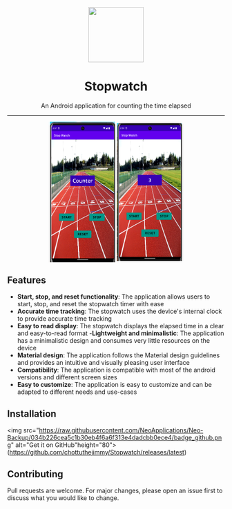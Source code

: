 <div align="center">
    <img src="https://developer.android.com/static/images/brand/Android_Robot.svg" width="128" height="128" style="display: block; margin: 0 auto"/>
    <h1>Stopwatch</h1>
    <p>An Android application for counting the time elapsed</p>
</div>

---

<p align="center">
  <img src="app\screenshots\1.png" width="30%" height="30%" style="display: inline-block; vertical-align: middle;"/>
  <img src="app\screenshots\2.png" width="30%" height="30%" style="display: inline-block; vertical-align: middle;"/>
</p>



## Features
- **Start, stop, and reset functionality**: The application allows users to start, stop, and reset the stopwatch timer with ease
- **Accurate time tracking**: The stopwatch uses the device's internal clock to provide accurate time tracking
- **Easy to read display**: The stopwatch displays the elapsed time in a clear and easy-to-read format
-**Lightweight and minimalistic**: The application has a minimalistic design and consumes very little resources on the device
- **Material design**: The application follows the Material design guidelines and provides an intuitive and visually pleasing user interface
- **Compatibility**: The application is compatible with most of the android versions and different screen sizes
- **Easy to customize**: The application is easy to customize and can be adapted to different needs and use-cases

## Installation

<img src="https://raw.githubusercontent.com/NeoApplications/Neo-Backup/034b226cea5c1b30eb4f6a6f313e4dadcbb0ece4/badge_github.png" alt="Get it on GitHub"height="80">(https://github.com/chottuthejimmy/Stopwatch/releases/latest)

## Contributing
Pull requests are welcome. For major changes, please open an issue first to discuss what you would like to change.